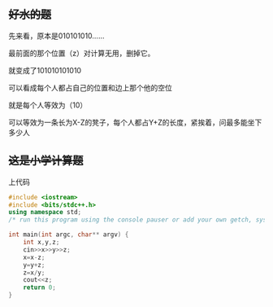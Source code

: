 ## ~~好水的题~~
先来看，原本是010101010……

最前面的那个位置（z）对计算无用，删掉它。

就变成了101010101010

可以看成每个人都占自己的位置和边上那个他的空位

就是每个人等效为（10）

可以等效为一条长为X-Z的凳子，每个人都占Y+Z的长度，紧挨着，问最多能坐下多少人

## ~~这是小学计算题~~

上代码
```cpp
#include <iostream>
#include <bits/stdc++.h>
using namespace std; 
/* run this program using the console pauser or add your own getch, system("pause") or input loop */

int main(int argc, char** argv) {
	int x,y,z;
	cin>>x>>y>>z;
	x=x-z;
	y=y+z;
	z=x/y;
	cout<<z;
	return 0;
}
  
```
